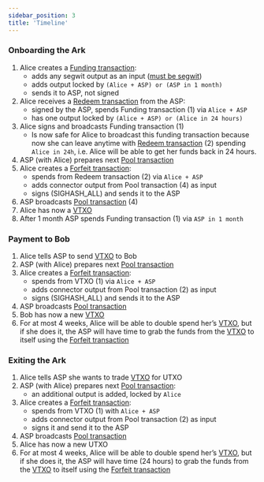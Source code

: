 ```yaml
---
sidebar_position: 3
title: 'Timeline'
---
```


### Onboarding the Ark

1. Alice creates a [Funding transaction](#funding-transaction):
   - adds any segwit output as an input (<u>must be segwit</u>)
   - adds output locked by `(Alice + ASP) or (ASP in 1 month)`
   - sends it to ASP, not signed
2. Alice receives a [Redeem transaction](#redeem-transaction-) from the ASP:
   - signed by the ASP, spends Funding transaction (1) via `Alice + ASP`
   - has one output locked by `(Alice + ASP) or (Alice in 24 hours)`
3. Alice signs and broadcasts Funding transaction (1)
   - Is now safe for Alice to broadcast this funding transaction because now she can leave anytime with
     [Redeem transaction](#redeem-transaction-) (2) spending `Alice in 24h`, i.e. Alice will be able to get
     her funds back in 24 hours.
4. ASP (with Alice) prepares next [Pool transaction](#pool-transaction-aka-ark-transaction)
5. Alice creates a [Forfeit transaction](#forfeit-transaction-):
   - spends from Redeem transaction (2) via `Alice + ASP`
   - adds connector output from Pool transaction (4) as input
   - signs (SIGHASH_ALL) and sends it to the ASP
6. ASP broadcasts [Pool transaction](#pool-transaction-aka-ark-transaction) (4)
7. Alice has now a [VTXO](#vtxo)
8. After 1 month ASP spends Funding transaction (1) via `ASP in 1 month`

### Payment to Bob

1. Alice tells ASP to send [VTXO](#vtxo) to Bob
2. ASP (with Alice) prepares next [Pool transaction](#pool-transaction-aka-ark-transaction)
3. Alice creates a [Forfeit transaction](#forfeit-transaction-):
   - spends from VTXO (1) via `Alice + ASP`
   - adds connector output from Pool transaction (2) as input
   - signs (SIGHASH_ALL) and sends it to the ASP
4. ASP broadcasts [Pool transaction](#pool-transaction-aka-ark-transaction)
5. Bob has now a new [VTXO](#vtxo)
6. For at most 4 weeks, Alice will be able to double spend her’s [VTXO](#vtxo), but if she does it, the ASP will have time to grab the funds from the [VTXO](#vtxo) to itself using the [Forfeit transaction](#forfeit-transaction-)

### Exiting the Ark

1. Alice tells ASP she wants to trade [VTXO](#vtxo) for UTXO
2. ASP (with Alice) prepares next [Pool transaction](#pool-transaction-aka-ark-transaction):
   - an additional output is added, locked by `Alice`
3. Alice creates a [Forfeit transaction](#forfeit-transaction-):
   - spends from VTXO (1) with `Alice + ASP`
   - adds connector output from Pool transaction (2) as input
   - signs it and send it to the ASP
4. ASP broadcasts [Pool transaction](#pool-transaction-aka-ark-transaction)
5. Alice has now a new UTXO
6. For at most 4 weeks, Alice will be able to double spend her’s [VTXO](#vtxo), but if she does it, the ASP will have time (24 hours) to grab the funds from the [VTXO](#vtxo) to itself using the [Forfeit transaction](#forfeit-transaction-)
